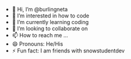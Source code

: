 - 👋 Hi, I’m @burlingneta
- 👀 I’m interested in how to code
- 🌱 I’m currently learning coding
- 💞️ I’m looking to collaborate on 
- 📫 How to reach me ...
- 😄 Pronouns: He/His
- ⚡ Fun fact: I am friends with snowstudentdev

<!---
burlingneta/burlingneta is a ✨ special ✨ repository because its `README.md` (this file) appears on your GitHub profile.
You can click the Preview link to take a look at your changes.
--->
